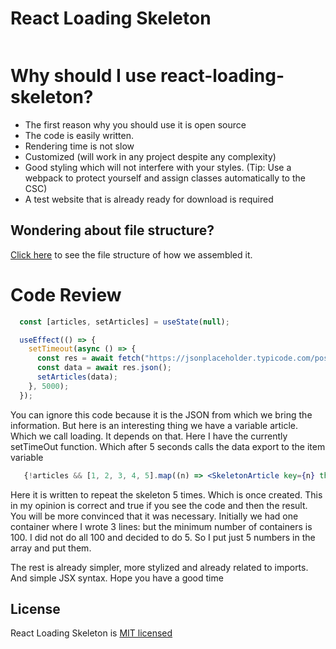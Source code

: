 <h1>React Loading Skeleton</h1>
<img src="https://camo.githubusercontent.com/77ca9f8365562131c11dd6bfdb0e81bc8a3aa91474c852229e9b95e64495d239/68747470733a2f2f6d656469612e67697068792e636f6d2f6d656469612f6c3049796b346241416a6163334155326b2f67697068792e676966" alt="" />

# Why should I use react-loading-skeleton?

<ul>
  <li>The first reason why you should use it is open source</li>
  <li>The code is easily written.</li>
  <li>Rendering time is not slow</li>
  <li>Customized (will work in any project despite any complexity)</li>
  <li>Good styling which will not interfere with your styles. (Tip: Use a webpack to protect yourself and assign classes automatically to the CSC)</li>
  <li>A test website that is already ready for download is required</li>
</ul>

## Wondering about file structure?

[Click here](content/filestructure.yml) to see the file structure of how we assembled it.

# Code Review

```jsx
  const [articles, setArticles] = useState(null);

  useEffect(() => {
    setTimeout(async () => {
      const res = await fetch("https://jsonplaceholder.typicode.com/posts");
      const data = await res.json();
      setArticles(data);
    }, 5000);
  });
```
You can ignore this code because it is the JSON from which we bring the information. But here is an interesting thing we have a variable article. Which we call loading. It depends on that. Here I have the currently setTimeOut function. Which after 5 seconds calls the data export to the item variable

```jsx
   {!articles && [1, 2, 3, 4, 5].map((n) => <SkeletonArticle key={n} theme="light" />)}
```
Here it is written to repeat the skeleton 5 times. Which is once created. This in my opinion is correct and true if you see the code and then the result. You will be more convinced that it was necessary. Initially we had one container where I wrote 3 lines: but the minimum number of containers is 100. I did not do all 100 and decided to do 5. So I put just 5 numbers in the array and put them.

The rest is already simpler, more stylized and already related to imports. And simple JSX syntax. Hope you have a good time

## License

React Loading Skeleton is [MIT licensed](LICENSE)
